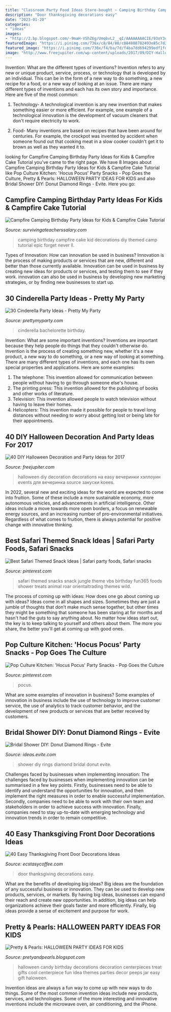 ```yaml
---
title: "Classroom Party Food Ideas Store-bought ~ Camping Birthday Campfire Cake Kid Decorations Diy Themed Camp Tutorial Epic Forget Never Ll"
description: "Door thanksgiving decorations easy"
date: "2023-01-20"
categories:
- "ideas"
images:
- "http://2.bp.blogspot.com/-9maH-VShZ6g/UmqbvL2__qI/AAAAAAAACIE/93oY3dkMSXU/s1600/a69d324162f279b25a257f226e961cba.jpg"
featuredImage: "https://i.pinimg.com/736x/c8/84/80/c884808782493e85c7d2e627f9056d82.jpg"
featured_image: "https://i.pinimg.com/736x/f4/ba/7d/f4ba7dd694299edf1fdd06827f4a73ae.jpg"
image: "http://www.freejupiter.com/wp-content/uploads/2017/09/DIY-Halloween-Decoration-and-Party-Ideas9.jpg"
---
```



Invention: What are the different types of inventions?
Invention refers to any new or unique product, service, process, or technology that is developed by an individual. This can be in the form of a new way to do something, a new recipe for a food, or a new way of looking at an issue. There are many different types of inventions and each has its own story and importance. Here are five of the most common:
1. Technology- A technological invention is any new invention that makes something easier or more efficient. For example, one example of a technological innovation is the development of vacuum cleaners that don't require electricity to work.

2. Food- Many inventions are based on recipes that have been around for centuries. For example, the crockpot was invented by accident when someone found out that cooking meat in a slow cooker couldn't get it to brown as well as they wanted it to.

	

		
looking for Campfire Camping Birthday Party Ideas for Kids &amp; Campfire Cake Tutorial you've came to the right page. We have 8 Images about Campfire Camping Birthday Party Ideas for Kids &amp; Campfire Cake Tutorial like Pop Culture Kitchen: &#039;Hocus Pocus&#039; Party Snacks - Pop Goes the Culture, Pretty &amp; Pearls: HALLOWEEN PARTY IDEAS FOR KIDS and also Bridal Shower DIY: Donut Diamond Rings - Evite. Here you go:
		
    
## Campfire Camping Birthday Party Ideas For Kids &amp; Campfire Cake Tutorial

<img loading=lazy src="https://www.survivingateacherssalary.com/wp-content/uploads/2015/04/DIY-Campfire-Camping-Birthday-Party-Ideas-for-Kids.jpg" onerror="this.onerror=null;this.src='https://tse1.mm.bing.net/th?id=OIP.1lbr6fNfGHO4YtruTQxiVwHaKl&amp;pid=15.1';" alt="Campfire Camping Birthday Party Ideas for Kids &amp; Campfire Cake Tutorial">

_Source: survivingateacherssalary.com_

>camping birthday campfire cake kid decorations diy themed camp tutorial epic forget never ll. 

	

Types of Innovation: How can innovation be used in business?
Innovation is the process of making products or services that are new, different and better than those currently available. Innovation can be used in business by creating new ideas for products or services, and testing them to see if they work. innovation can also be used in business by developing new marketing strategies, or by finding new businesses to start up.

    
## 30 Cinderella Party Ideas - Pretty My Party

<img loading=lazy src="https://www.prettymyparty.com/wp-content/uploads/2015/03/cinderella-birthday-party-ideas.jpg" onerror="this.onerror=null;this.src='https://tse4.mm.bing.net/th?id=OIP.m3cTZOyCdMZDrRB3F3_NsQHaKl&amp;pid=15.1';" alt="30 Cinderella Party Ideas - Pretty My Party">

_Source: prettymyparty.com_

>cinderella bachelorette birthday. 

	

Invention: What are some important inventions?
Inventions are important because they help people do things that they couldn't otherwise do. Invention is the process of creating something new, whether it's a new product, a new way to do something, or a new way of looking at something. There are many different types of inventions, and each one has its own special properties and applications. Here are some examples: 
1. The telephone: This invention allowed for communication between people without having to go through someone else's house.
2. The printing press: This invention allowed for the publishing of books and other works of literature.
3. Television: This invention allowed people to watch television without having to leave their homes.
4. Helicopters: This invention made it possible for people to travel long distances without needing to worry about getting lost or being late for their appointments.

    
## 40 DIY Halloween Decoration And Party Ideas For 2017

<img loading=lazy src="http://www.freejupiter.com/wp-content/uploads/2017/09/DIY-Halloween-Decoration-and-Party-Ideas9.jpg" onerror="this.onerror=null;this.src='https://tse2.mm.bing.net/th?id=OIP.dsuSRqsRYUKgrTOSDN0gYgHaUX&amp;pid=15.1';" alt="40 DIY Halloween Decoration and Party Ideas for 2017">

_Source: freejupiter.com_

>halloween diy decoration decorations на easy вечеринки хэллоуин events для вечеринка source закуски koees. 

	

In 2022, several new and exciting ideas for the world are expected to come into fruition. Some of these include a more sustainable economy, more autonomous vehicles, and advancements in artificial intelligence. Other ideas include a move towards more open borders, a focus on renewable energy sources, and an increasing number of pro-environmental initiatives. Regardless of what comes to fruition, there is always potential for positive change with innovative thinking.

    
## Best Safari Themed Snack Ideas | Safari Party Foods, Safari Snacks

<img loading=lazy src="https://i.pinimg.com/736x/f4/ba/7d/f4ba7dd694299edf1fdd06827f4a73ae.jpg" onerror="this.onerror=null;this.src='https://tse1.mm.bing.net/th?id=OIP.QuNidyQtSZmbkSRT0BMm3wHaJ3&amp;pid=15.1';" alt="Best Safari Themed Snack Ideas | Safari party foods, Safari snacks">

_Source: pinterest.com_

>safari themed snacks snack jungle theme vbs birthday fun365 foods shower treats animal roar orientaltrading themes wild. 

	

The process of coming up with ideas: How does one go about coming up with ideas?
Ideas come in all shapes and sizes. Sometimes they are just a jumble of thoughts that don't make much sense together, but other times they might be something that someone has been staring at for months and hasn't had the guts to say anything about. 
No matter how ideas start out, the key is to keep talking to yourself and others about them. The more you share, the better you'll get at coming up with good ones.

    
## Pop Culture Kitchen: &#039;Hocus Pocus&#039; Party Snacks - Pop Goes The Culture

<img loading=lazy src="https://i.pinimg.com/736x/c8/84/80/c884808782493e85c7d2e627f9056d82.jpg" onerror="this.onerror=null;this.src='https://tse2.mm.bing.net/th?id=OIP.b-WbgoG2wHS7XhHP8adFHAHaKC&amp;pid=15.1';" alt="Pop Culture Kitchen: &#039;Hocus Pocus&#039; Party Snacks - Pop Goes the Culture">

_Source: pinterest.com_

>pocus. 

	

What are some examples of innovation in business?
Some examples of innovation in business include the use of technology to improve customer service, the use of analytics to track customer behavior, and the development of new products or services that are better received by customers.

    
## Bridal Shower DIY: Donut Diamond Rings - Evite

<img loading=lazy src="http://ideas.evite.com/media/Blog-Bridal-Shower-DIY-Donut-Diamond-Rings-JB-1200.jpg" onerror="this.onerror=null;this.src='https://tse4.mm.bing.net/th?id=OIP.ppNqmq47bTl4lvTlJzp5kQHaLK&amp;pid=15.1';" alt="Bridal Shower DIY: Donut Diamond Rings - Evite">

_Source: ideas.evite.com_

>shower diy rings diamond bridal donut evite. 

	

Challenges faced by businesses when implementing innovation:
The challenges faced by businesses when implementing innovation can be summarised in a few key points. Firstly, businesses need to be able to identify and understand the opportunities for innovation, and then implement the right measures in order to enable successful implementation. Secondly, companies need to be able to work with their own team and stakeholders in order to achieve success with innovation. Finally, companies need to stay up-to-date with emerging technology and innovation trends in order to remain competitive.

    
## 40 Easy Thanksgiving Front Door Decorations Ideas

<img loading=lazy src="https://i0.wp.com/www.ecstasycoffee.com/wp-content/uploads/2016/10/Thanksgiving-Front-Door-Decorations-8.jpg?resize=533%2C640" onerror="this.onerror=null;this.src='https://tse4.mm.bing.net/th?id=OIP.QlATgtYln1sHFvz4gqkG6QHaI5&amp;pid=15.1';" alt="40 Easy Thanksgiving Front Door Decorations Ideas">

_Source: ecstasycoffee.com_

>door thanksgiving decorations easy. 

	

What are the benefits of developing big ideas?
Big ideas are the foundation of any successful business or innovation. They can be used to develop new products, services, or markets. By having big ideas, businesses can expand their reach and create new opportunities. In addition, big ideas can help organizations achieve their goals faster and more efficiently. Finally, big ideas provide a sense of excitement and purpose for work.

    
## Pretty &amp; Pearls: HALLOWEEN PARTY IDEAS FOR KIDS

<img loading=lazy src="http://2.bp.blogspot.com/-9maH-VShZ6g/UmqbvL2__qI/AAAAAAAACIE/93oY3dkMSXU/s1600/a69d324162f279b25a257f226e961cba.jpg" onerror="this.onerror=null;this.src='https://tse4.mm.bing.net/th?id=OIP.1cmE8NJqZ3MHbpTS8p72QAHaLH&amp;pid=15.1';" alt="Pretty &amp; Pearls: HALLOWEEN PARTY IDEAS FOR KIDS">

_Source: pretyandpearls.blogspot.com_

>halloween candy birthday decorations decoration centerpieces treat gifts cool centerpiece fun idea themes parties decor peeps jar easy gift haloween. 

	

Invention ideas are always a fun way to come up with new ways to do things. Some of the most common invention ideas include new products, services, and technologies. Some of the more interesting and innovative inventions include the microwave oven, air conditioning, and the iPhone.

